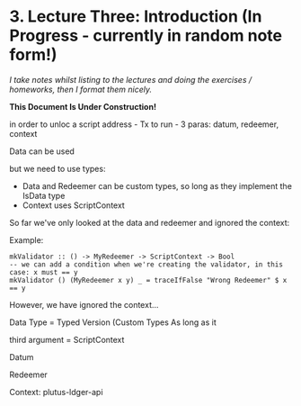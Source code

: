 # 3. Lecture Three: Introduction (In Progress - currently in random note form!)

*I take notes whilst listing to the lectures and doing the exercises / homeworks, then I format them nicely.*

**This Document Is Under Construction!**

in order to unloc a script address - Tx to run - 3 paras: datum, redeemer, context

Data can be used

but we need to use types:

* Data and Redeemer can be custom types, so long as they implement the IsData type
* Context uses ScriptContext

So far we've only looked at the data and redeemer and ignored the context:

Example:

	mkValidator :: () -> MyRedeemer -> ScriptContext -> Bool
	-- we can add a condition when we're creating the validator, in this case: x must == y
	mkValidator () (MyRedeemer x y) _ = traceIfFalse "Wrong Redeemer" $ x == y

However, we have ignored the context...



Data Type = Typed Version (Custom Types As long as it 

third argument = ScriptContext


Datum

Redeemer

Context: plutus-ldger-api

